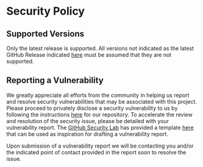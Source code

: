 # Security Policy

## Supported Versions

Only the latest release is supported. All versions not indicated as the latest GitHub Release indicated [here](https://github.com/CityOfLosAngeles/fetch-latest-github-release/releases) must be assumed that they are not supported.

## Reporting a Vulnerability

We greatly appreciate all efforts from the community in helping us report and resolve security vulnerabilities that may be associated with this project.
Please proceed to privately disclose a security vulnerability to us by following the instructions [here](https://docs.github.com/en/code-security/security-advisories/guidance-on-reporting-and-writing/privately-reporting-a-security-vulnerability) for our repository. To accelerate the review
and resolution of the security issue, please be detailed with your vulnerability report. The [GitHub Security Lab](https://securitylab.github.com/) has provided a template
[here](https://github.com/github/securitylab/blob/main/docs/report-template.md) that can be used as inspiration for drafting a vulnerability report.

Upon submission of a vulnerability report we will be contacting you and/or the indicated point of contact provided in the report soon to resolve the issue.
